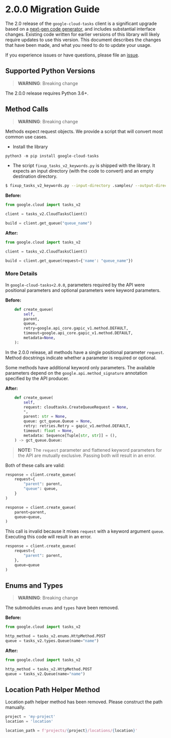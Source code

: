 # 2.0.0 Migration Guide

The 2.0 release of the `google-cloud-tasks` client is a significant upgrade based on a [next-gen code generator](https://github.com/googleapis/gapic-generator-python), and includes substantial interface changes. Existing code written for earlier versions of this library will likely require updates to use this version. This document describes the changes that have been made, and what you need to do to update your usage.

If you experience issues or have questions, please file an [issue](https://github.com/googleapis/python-tasks/issues).

## Supported Python Versions

> **WARNING**: Breaking change

The 2.0.0 release requires Python 3.6+.


## Method Calls

> **WARNING**: Breaking change

Methods expect request objects. We provide a script that will convert most common use cases.

* Install the library

```py
python3 -m pip install google-cloud-tasks
```

* The script `fixup_tasks_v2_keywords.py` is shipped with the library. It expects
an input directory (with the code to convert) and an empty destination directory.

```sh
$ fixup_tasks_v2_keywords.py --input-directory .samples/ --output-directory samples/
```

**Before:**
```py
from google.cloud import tasks_v2

client = tasks_v2.CloudTasksClient()

build = client.get_queue("queue_name")
```


**After:**
```py
from google.cloud import tasks_v2

client = tasks_v2.CloudTasksClient()

build = client.get_queue(request={'name': "queue_name"})
```

### More Details

In `google-cloud-tasks<2.0.0`, parameters required by the API were positional parameters and optional parameters were keyword parameters.

**Before:**
```py
    def create_queue(
        self,
        parent,
        queue,
        retry=google.api_core.gapic_v1.method.DEFAULT,
        timeout=google.api_core.gapic_v1.method.DEFAULT,
        metadata=None,
    ):
```

In the 2.0.0 release, all methods have a single positional parameter `request`. Method docstrings indicate whether a parameter is required or optional.

Some methods have additional keyword only parameters. The available parameters depend on the `google.api.method_signature` annotation specified by the API producer.


**After:**
```py
    def create_queue(
        self,
        request: cloudtasks.CreateQueueRequest = None,
        *,
        parent: str = None,
        queue: gct_queue.Queue = None,
        retry: retries.Retry = gapic_v1.method.DEFAULT,
        timeout: float = None,
        metadata: Sequence[Tuple[str, str]] = (),
    ) -> gct_queue.Queue:
```

> **NOTE:** The `request` parameter and flattened keyword parameters for the API are mutually exclusive.
> Passing both will result in an error.


Both of these calls are valid:

```py
response = client.create_queue(
    request={
        "parent": parent,
        "queue": queue,
    }
)
```

```py
response = client.create_queue(
    parent=parent,
    queue=queue,
)
```

This call is invalid because it mixes `request` with a keyword argument `queue`. Executing this code
will result in an error.

```py
response = client.create_queue(
    request={
        "parent": parent,
    },
    queue=queue
)
```



## Enums and Types


> **WARNING**: Breaking change

The submodules `enums` and `types` have been removed.

**Before:**
```py
from google.cloud import tasks_v2

http_method = tasks_v2.enums.HttpMethod.POST
queue = tasks_v2.types.Queue(name="name")
```


**After:**
```py
from google.cloud import tasks_v2

http_method = tasks_v2.HttpMethod.POST
queue = tasks_v2.Queue(name="name")
```

## Location Path Helper Method

Location path helper method has been removed. Please construct
the path manually.

```py
project = 'my-project'
location = 'location'

location_path = f'projects/{project}/locations/{location}'
```
